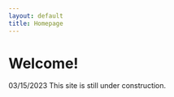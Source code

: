 ```yaml
---
layout: default
title: Homepage
---
```


# Welcome!

03/15/2023
This site is still under construction.



